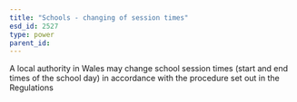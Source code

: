 ```yaml
---
title: "Schools - changing of session times"
esd_id: 2527
type: power
parent_id:  
---
```


A local authority in Wales may change school session times (start and end times of the school day) in accordance with the procedure set out in the Regulations

